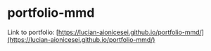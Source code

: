 # portfolio-mmd

Link to portfolio:
[https://lucian-aionicesei.github.io/portfolio-mmd/](https://lucian-aionicesei.github.io/portfolio-mmd/)

